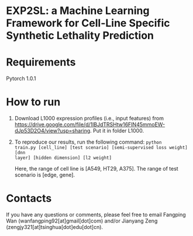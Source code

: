 # EXP2SL: a Machine Learning Framework for Cell-Line Specific Synthetic Lethality Prediction

# Requirements
Pytorch 1.0.1

# How to run
1. Download L1000 expression profiles (i.e., input features) from https://drive.google.com/file/d/1lBJdTRSHtw16FIN45mmoEW-dJp53D2O4/view?usp=sharing. Put it in folder L1000.
2. To reproduce our results, run the following command:
   <code>python train.py [cell_line] [test scenario] [semi-supervised loss weight] [dnn layer] [hidden dimension] [l2 weight]</code>
   
   Here, the range of cell line is [A549, HT29, A375]. The range of test scenario is [edge, gene].
# Contacts
If you have any questions or comments, please feel free to email Fangping Wan (wanfangping92[at]gmail[dot]com) and/or Jianyang Zeng (zengjy321[at]tsinghua[dot]edu[dot]cn).
